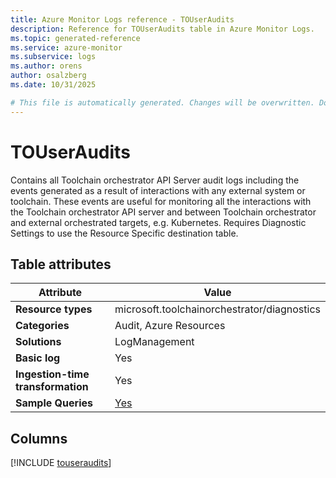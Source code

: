 ```yaml
---
title: Azure Monitor Logs reference - TOUserAudits
description: Reference for TOUserAudits table in Azure Monitor Logs.
ms.topic: generated-reference
ms.service: azure-monitor
ms.subservice: logs
ms.author: orens
author: osalzberg
ms.date: 10/31/2025

# This file is automatically generated. Changes will be overwritten. Do not change this file directly.
---
```


# TOUserAudits

Contains all Toolchain orchestrator API Server audit logs including the events generated as a result of interactions with any external system or toolchain. These events are useful for monitoring all the interactions with the Toolchain orchestrator API server and between Toolchain orchestrator and external orchestrated targets, e.g. Kubernetes. Requires Diagnostic Settings to use the Resource Specific destination table.


## Table attributes

|Attribute|Value|
|---|---|
|**Resource types**|microsoft.toolchainorchestrator/diagnostics|
|**Categories**|Audit, Azure Resources|
|**Solutions**| LogManagement|
|**Basic log**|Yes|
|**Ingestion-time transformation**|Yes|
|**Sample Queries**|[Yes](/azure/azure-monitor/reference/queries/touseraudits)|



## Columns
  
[!INCLUDE [touseraudits](~/reusable-content/ce-skilling/azure/includes/azure-monitor/reference/tables/touseraudits-include.md)]
